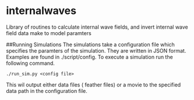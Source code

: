 # internalwaves
Library of routines to calculate internal wave fields, and invert internal wave field data make to model paramters

##Running Simulations
The simulations take a configuration file which specifies the paramters of the simulation. They are written in JSON format. Examples are found in ./script/config. 
To execute a simulation run the following command. 
```
./run_sim.py <config file>
```
This wil output either data files ( feather files) or a movie to the specified data path in the configuration file.


